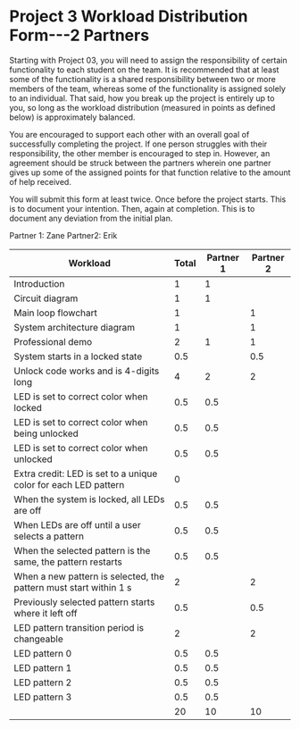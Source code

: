 # Project 3 Workload Distribution Form---2 Partners

Starting with Project 03, you will need to assign the responsibility of certain functionality to each student on the team.  It is recommended that at least some of the functionality is a shared responsibility between two or more members of the team, whereas some of the functionality is assigned solely to an individual.  That said, how you break up the project is entirely up to you, so long as the workload distribution (measured in points as defined below) is approximately balanced.

You are encouraged to support each other with an overall goal of successfully completing the project.  If one person struggles with their responsibility, the other member is encouraged to step in.  However, an agreement should be struck between the partners wherein one partner gives up some of the assigned points for that function relative to the amount of help received.  

You will submit this form at least twice.  Once before the project starts.  This is to document your intention.  Then, again at completion.  This is to document any deviation from the initial plan.  

Partner 1: Zane Partner2: Erik

| Workload                                                          | Total | Partner 1 | Partner 2 |
|-------------------------------------------------------------------|-------|-----------|-----------|
|Introduction                                                       | 1     |     1     |           |
|Circuit diagram                                                    | 1     |     1     |           |
|Main loop flowchart                                                | 1     |           |     1     |
|System architecture diagram                                        | 1     |           |     1     |
|Professional demo                                                  | 2     |     1     |     1     |
|System starts in a locked state                                    | 0.5   |           |     0.5   |
|Unlock code works and is 4-digits long                             | 4     |     2     |     2     |
|LED is set to correct color when locked                            | 0.5   |     0.5   |           |
|LED is set to correct color when being unlocked                    | 0.5   |     0.5   |           |
|LED is set to correct color when unlocked                          | 0.5   |     0.5   |           |
|Extra credit: LED is set to a unique color for each LED pattern    | 0     |           |           |
|When the system is locked, all LEDs are off                        | 0.5   |     0.5   |           |
|When LEDs are off until a user selects a pattern                   | 0.5   |     0.5   |           |
|When the selected pattern is the same, the pattern restarts        | 0.5   |     0.5   |           |
|When a new pattern is selected, the pattern must start within 1 s  | 2     |           |     2     |
|Previously selected pattern starts where it left off               | 0.5   |           |     0.5   |
|LED pattern transition period is changeable                        | 2     |           |     2     |
|LED pattern 0                                                      | 0.5   |     0.5   |           |
|LED pattern 1                                                      | 0.5   |     0.5   |           |
|LED pattern 2                                                      | 0.5   |     0.5   |           |
|LED pattern 3                                                      | 0.5   |     0.5   |           |
|                                                                   | 20    |     10    |     10    |
